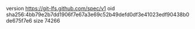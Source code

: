 version https://git-lfs.github.com/spec/v1
oid sha256:4bb79e2b7dd1906f7e67a3e69c52b49defd0df3e41023edf90438b0de675f7e6
size 74266
